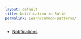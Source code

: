 ```yaml
---
layout: default
title: Notification in Solid
permalink: Learn/common-patterns/
---
```


- [Notifications](01_notification)
